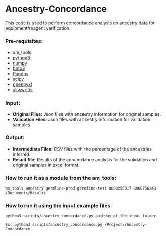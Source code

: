 # Ancestry-Concordance
This code is used to perform concordance analysis on ancestry data for equipment/reagent verification.

### Pre-requisites:
* am_tools
* [python3](https://www.python.org/downloads/)
* [numpy](https://numpy.org/)
* [boto3](https://boto3.amazonaws.com/v1/documentation/api/latest/index.html)
* [Pandas](https://pandas.pydata.org/)
* [scipy](https://scipy.org/)
* [openpyxl](https://openpyxl.readthedocs.io/en/stable/)
* [xlsxwriter](https://xlsxwriter.readthedocs.io/)

### Input:
* **Original Files:** Json files with ancestry information for original samples.
* **Validation Files:** Json files with ancestry information for validation samples.

### Output:
* **Intermediate Files:** CSV files with the percentage of the ancestries inferred.
* **Result file:** Results of the concordance analysis for the validation and original samples in excel format.

### How to run it as a module from the am_tools:
```
am_tools ancestry germline-prod germline-test 8060256017 8060256248 /Documents/Results

```

### How to run it using the input example files
```
python3 scripts/ancestry_concordance.py pathway_of_the_input_folder

Ex: python3 scripts/ancestry_concordance.py /Projects/Ancestry-Concordance
```
